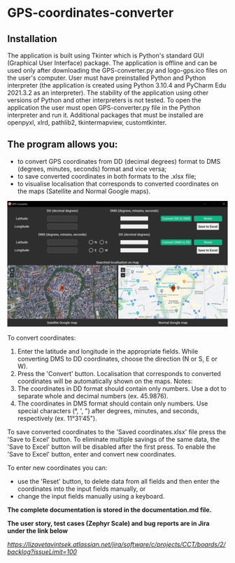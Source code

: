 # GPS-coordinates-converter

## Installation

The application is built using Tkinter which is Python's standard GUI (Graphical User Interface) package. The application is offline and can be used only after downloading the GPS-converter.py and logo-gps.ico files on the user's computer. User must have preinstalled Python and Python interpreter (the application is created using Python 3.10.4 and PyCharm Edu 2021.3.2 as an interpreter). The stability of the application using other versions of Python and other interpreters is not tested. To open the application the user must open GPS-converter.py file in the Python interpreter and run it. Additional packages that must be installed are openpyxl, xlrd, pathlib2, tkintermapview, customtkinter.

## The program allows you:
- to convert GPS coordinates from DD (decimal degrees) format to DMS (degrees, minutes, seconds) format and vice versa; 
- to save converted coordinates in both formats to the .xlsx file;
- to visualise localisation that corresponds to converted coordinates on the maps (Satellite and Normal Google maps).

![alt text](https://github.com/LizavetaVintsek/GPS-coordinates-converter/blob/master/UI_images/GPS_converter_start_screen.png)

To convert coordinates:
1. Enter the latitude and longitude in the appropriate fields. While converting DMS to DD coordinates, choose the direction (N or S, E or W).
2. Press the 'Convert' button. Localisation that corresponds to converted coordinates will be automatically shown on the maps.
Notes: 
1. The coordinates in DD format should contain only numbers. Use a dot to separate whole and decimal numbers (ex. 45.9876).
2. The coordinates in DMS format should contain only numbers. Use special characters (°, ', ") after degrees, minutes, and seconds, respectively (ex. 11°31'45"). 

To save converted coordinates to the 'Saved coordinates.xlsx' file press the 'Save to Excel' button. To eliminate multiple savings of the same data, the 'Save to Excel' button will be disabled after the first press. To enable the 'Save to Excel' button, enter and convert new coordinates.

To enter new coordinates you can:
- use the 'Reset' button, to delete data from all fields and then enter the coordinates into the input fields manually, or 
- change the input fields manually using a keyboard.


**The complete documentation is stored in the documentation.md file.** 

**The user story, test cases (Zephyr Scale) and bug reports are in Jira under the link below**

*https://lizavetavintsek.atlassian.net/jira/software/c/projects/CCT/boards/2/backlog?issueLimit=100*

